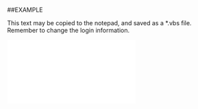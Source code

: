 

##EXAMPLE

This text may be copied to the notepad, and saved as a *.vbs file. Remember to change the login information.

![](../../Examples/vbs/SOAppointments2.Empty.vbs.txt)





